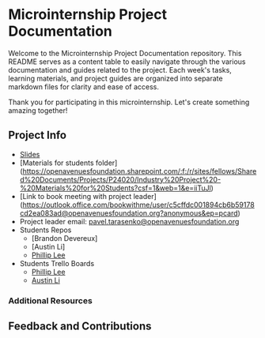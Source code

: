 

# Microinternship Project Documentation

Welcome to the Microinternship Project Documentation repository. This README serves as a content table to easily navigate through the various documentation and guides related to the project. Each week's tasks, learning materials, and project guides are organized into separate markdown files for clarity and ease of access.

Thank you for participating in this microinternship. Let's create something amazing together!

## Project Info
- [Slides](https://openavenuesfoundation.sharepoint.com/:p:/r/sites/fellows/Shared%20Documents/Projects/P24020/Industry%20Project%20-%20Materials%20for%20Students/Kick-Off_P24020.pptx?d=wbd56f58f7808476584b476ae8946edfb&csf=1&web=1&e=cezp3Y)
- [Materials for students folder] (https://openavenuesfoundation.sharepoint.com/:f:/r/sites/fellows/Shared%20Documents/Projects/P24020/Industry%20Project%20-%20Materials%20for%20Students?csf=1&web=1&e=iiTuJl)
- [Link to book meeting with project leader] (https://outlook.office.com/bookwithme/user/c5cffdc001894cb6b59178cd2ea083ad@openavenuesfoundation.org?anonymous&ep=pcard)
- Project leader email: pavel.tarasenko@openavenuesfoundation.org
- Students Repos
  - [Brandon Devereux]
  - [Austin Li]
  - [Phillip Lee](https://github.com/philliplee4/Open-Avenue-microinternship)
- Students Trello Boards
    - [Phillip Lee](https://trello.com/b/68P0Rk2x/my-trello-board)
    - [Austin Li](https://trello.com/b/OS3aMG7W/oa-internship)

### Additional Resources

## Feedback and Contributions
